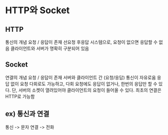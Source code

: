 # HTTP와 Socket

## HTTP
  통신의 개념
  요청 / 응답이 존재
  선요청 후응답 시스템으로, 요청이 없으면 응답할 수 없음
  클라이언트와 서버가 명확히 구분되어 있음

## Socket
  연결의 개념
  요청 / 응답이 존재
  서버와 클라이언트 간 (요청/응답) 통신이 자유로움
  응답 없이 요청 다회로도 가능하고,
  다회 요청에도 응답이 없거나, 한번의 응답만 할 수 있다.
  단, 서버의 소켓이 열려있어야 클라이언트의 요청이 들어올 수 있다.
  최초의 연결은 HTTP로 가능함

## ex) 통신과 연결
  통신 -> 문자
  연결 -> 전화


